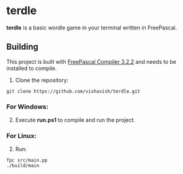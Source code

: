 # terdle

**terdle** is a basic wordle game in your terminal  written in FreePascal.

## Building

This project is built with [FreePascal Compiler 3.2.2](https://www.freepascal.org/download.html) and needs to be installed to compile.

1. Clone the repository:
```
git clone https://github.com/vishavish/terdle.git
```

### For Windows:

2. Execute **run.ps1** to compile and run the project.

### For Linux:

2. Run:
```
fpc src/main.pp
./build/main
```
